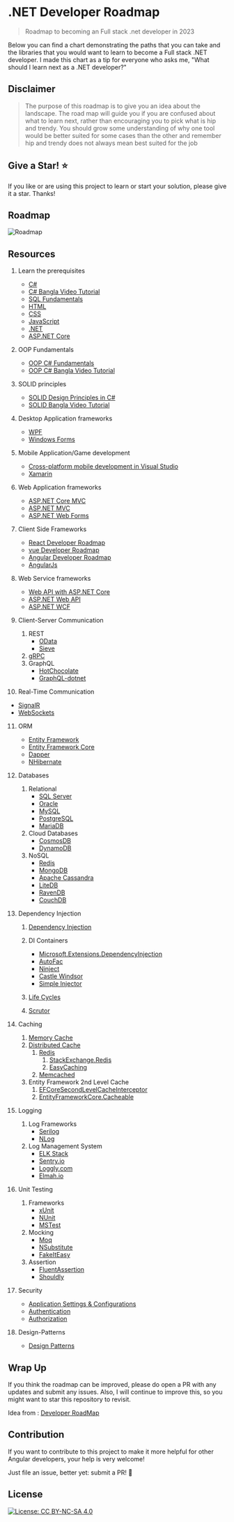 # .NET Developer Roadmap

> Roadmap to becoming an Full stack .net developer in 2023

Below you can find a chart demonstrating the paths that you can take and the libraries that you would want to learn to become a Full stack .NET developer. I made this chart as a tip for everyone who asks me, "What should I learn next as a .NET developer?"

## Disclaimer

> The purpose of this roadmap is to give you an idea about the landscape. The road map will guide you if you are confused about what to learn next, rather than encouraging you to pick what is hip and trendy. You should grow some understanding of why one tool would be better suited for some cases than the other and remember hip and trendy does not always mean best suited for the job

## Give a Star! :star:

If you like or are using this project to learn or start your solution, please give it a star. Thanks!

## Roadmap

![Roadmap](https://github.com/saifaustcse/.net-developer-roadmap/blob/master/images/donet-developer-roadmap-v2.png)

## Resources

1. Learn the prerequisites

   - [C#](https://docs.microsoft.com/en-us/dotnet/csharp/)
   - [C# Bangla Video Tutorial](https://www.youtube.com/playlist?list=PLgH5QX0i9K3qXvo8LVMULwwWo4PyJteQF)
   - [SQL Fundamentals](https://www.w3schools.com/sql/)
   - [HTML](https://www.w3schools.com/html/)
   - [CSS](https://www.w3schools.com/css/)
   - [JavaScript](https://www.w3schools.com/js/)
   - [.NET](https://docs.microsoft.com/en-us/documentation/)
   - [ASP.NET Core](https://docs.microsoft.com/en-us/aspnet/core/?view=aspnetcore-6.0)

2. OOP Fundamentals

   - [OOP C# Fundamentals](https://www.w3schools.com/cs/cs_oop.asp)
   - [OOP C# Bangla Video Tutorial](https://www.youtube.com/playlist?list=PLqCbg_KAOnCe1RLKP2SVmSHZOCD-fWe3p)

3. SOLID principles

   - [SOLID Design Principles in C#](https://dotnettutorials.net/course/solid-design-principles/)
   - [SOLID Bangla Video Tutorial](https://www.youtube.com/watch?v=YIB-y6VRosc&t=114s)

4. Desktop Application frameworks

   - [WPF](https://learn.microsoft.com/en-us/dotnet/desktop/wpf/overview/?view=netdesktop-6.0)
   - [Windows Forms](https://learn.microsoft.com/en-us/dotnet/desktop/winforms/?view=netdesktop-6.0)

5. Mobile Application/Game development

   - [Cross-platform mobile development in Visual Studio](https://docs.microsoft.com/en-us/visualstudio/cross-platform/cross-platform-mobile-development-in-visual-studio?view=vs-2022)
   - [Xamarin](https://docs.microsoft.com/en-us/xamarin/?view=vs-2022)

6. Web Application frameworks

   - [ASP.NET Core MVC](https://learn.microsoft.com/en-us/aspnet/core/mvc/overview?view=aspnetcore-6.0)
   - [ASP.NET MVC](https://docs.microsoft.com/en-us/aspnet/mvc/)
   - [ASP.NET Web Forms](https://docs.microsoft.com/en-us/aspnet/web-forms/)

7. Client Side Frameworks

   - [React Developer Roadmap](https://github.com/saifaustcse/react-developer-roadmap)
   - [vue Developer Roadmap](https://github.com/saifaustcse/vue-developer-roadmap)
   - [Angular Developer Roadmap](https://github.com/saifaustcse/angular-developer-roadmap)
   - [AngularJs](https://angularjs.org/)

8. Web Service frameworks

   - [Web API with ASP.NET Core](https://docs.microsoft.com/en-us/aspnet/core/tutorials/first-web-api?view=aspnetcore-6.0&tabs=visual-studio)
   - [ASP.NET Web API](https://docs.microsoft.com/en-us/aspnet/web-api/)
   - [ASP.NET WCF](https://docs.microsoft.com/en-us/dotnet/framework/wcf/getting-started-tutorial)

9. Client-Server Communication

   1. REST
      - [OData](https://devblogs.microsoft.com/odata/experimenting-with-odata-in-asp-net-core-3-1)
      - [Sieve](https://github.com/Biarity/Sieve)
   2. [gRPC](https://docs.microsoft.com/en-us/aspnet/core/grpc)
   3. GraphQL
      - [HotChocolate](https://github.com/ChilliCream/hotchocolate)
      - [GraphQL-dotnet](https://github.com/graphql-dotnet/graphql-dotnet)

10. Real-Time Communication

- [SignalR](https://docs.microsoft.com/aspnet/core/signalr)
- [WebSockets](https://docs.microsoft.com/en-us/aspnet/core/fundamentals/websockets)

11. ORM

    - [Entity Framework](https://docs.microsoft.com/en-us/ef/)
    - [Entity Framework Core](https://docs.microsoft.com/en-us/ef/core/)
    - [Dapper](https://github.com/StackExchange/Dapper)
    - [NHibernate](https://github.com/nhibernate/nhibernate-core)

12. Databases

    1. Relational
       - [SQL Server](https://www.microsoft.com/sql-server/sql-server-2019)
       - [Oracle](https://www.oracle.com/database/technologies/oracle-database-software-downloads.html)
       - [MySQL](https://www.mysql.com)
       - [PostgreSQL](https://www.postgresql.org)
       - [MariaDB](https://mariadb.org)
    2. Cloud Databases
       - [CosmosDB](https://docs.microsoft.com/azure/cosmos-db)
       - [DynamoDB](https://aws.amazon.com/dynamodb)
    3. NoSQL
       - [Redis](https://redis.io)
       - [MongoDB](https://docs.microsoft.com/aspnet/core/tutorials/first-mongo-app)
       - [Apache Cassandra](http://cassandra.apache.org)
       - [LiteDB](https://github.com/mbdavid/LiteDB)
       - [RavenDB](https://github.com/ravendb/ravendb)
       - [CouchDB](http://couchdb.apache.org)

13. Dependency Injection

    1. [Dependency Injection](https://dotnettutorials.net/lesson/dependency-injection-design-pattern-csharp/)

    2. DI Containers

       - [Microsoft.Extensions.DependencyInjection](https://docs.microsoft.com/aspnet/core/fundamentals/dependency-injection)
       - [AutoFac](https://autofaccn.readthedocs.io/en/latest/integration/aspnetcore.html)
       - [Ninject](http://www.ninject.org)
       - [Castle Windsor](https://github.com/castleproject/Windsor)
       - [Simple Injector](https://github.com/simpleinjector/SimpleInjector)

    3. [Life Cycles](https://docs.microsoft.com/aspnet/core/fundamentals/dependency-injection#service-lifetimes)
    4. [Scrutor](https://github.com/khellang/Scrutor)

14. Caching

    1. [Memory Cache](https://docs.microsoft.com/aspnet/core/performance/caching/memory)
    2. [Distributed Cache](https://docs.microsoft.com/aspnet/core/performance/caching/distributed)
       1. [Redis](https://redis.io/)
          1. [StackExchange.Redis](https://stackexchange.github.io/StackExchange.Redis)
          2. [EasyCaching](https://github.com/dotnetcore/EasyCaching)
       2. [Memcached](https://memcached.org)
    3. Entity Framework 2nd Level Cache
       1. [EFCoreSecondLevelCacheInterceptor](https://github.com/VahidN/EFCoreSecondLevelCacheInterceptor)
       2. [EntityFrameworkCore.Cacheable](https://github.com/SteffenMangold/EntityFrameworkCore.Cacheable)

15. Logging

    1. Log Frameworks
       - [Serilog](https://github.com/serilog/serilog)
       - [NLog](https://github.com/NLog/NLog)
    2. Log Management System
       - [ELK Stack](https://www.elastic.co/what-is/elk-stack)
       - [Sentry.io](http://sentry.io)
       - [Loggly.com](https://loggly.com)
       - [Elmah.io](http://elmah.io)

16. Unit Testing

    1. Frameworks
       - [xUnit](https://docs.microsoft.com/dotnet/core/testing/unit-testing-with-dotnet-test)
       - [NUnit](https://docs.microsoft.com/dotnet/core/testing/unit-testing-with-nunit)
       - [MSTest](https://docs.microsoft.com/dotnet/core/testing/unit-testing-with-mstest)
    2. Mocking
       - [Moq](https://github.com/moq/moq4)
       - [NSubstitute](https://github.com/nsubstitute/NSubstitute)
       - [FakeItEasy](https://github.com/FakeItEasy/FakeItEasy)
    3. Assertion
       - [FluentAssertion](https://github.com/fluentassertions/fluentassertions)
       - [Shouldly](https://github.com/shouldly/shouldly)

17. Security

    - [Application Settings & Configurations](https://docs.microsoft.com/en-us/aspnet/core/fundamentals/configuration/?view=aspnetcore-6.0)
    - [Authentication](https://docs.microsoft.com/en-us/aspnet/core/security/authentication/?view=aspnetcore-6.0)
    - [Authorization](https://docs.microsoft.com/en-us/aspnet/core/security/authorization/introduction?view=aspnetcore-6.0)

18. Design-Patterns

    - [Design Patterns](https://dotnettutorials.net/course/dot-net-design-patterns/)

## Wrap Up

If you think the roadmap can be improved, please do open a PR with any updates and submit any issues. Also, I will continue to improve this, so you might want to star this repository to revisit.

Idea from : [Developer RoadMap](https://github.com/kamranahmedse/developer-roadmap)

## Contribution

If you want to contribute to this project to make it more helpful for other Angular developers, your help is very welcome!

Just file an issue, better yet: submit a PR! 🙂

## License

[![License: CC BY-NC-SA 4.0](https://img.shields.io/badge/License-CC%20BY--NC--SA%204.0-lightgrey.svg)](https://creativecommons.org/licenses/by-nc-sa/4.0/)
